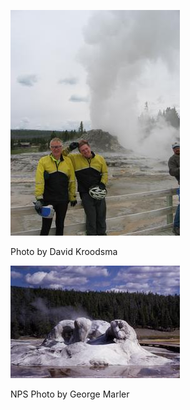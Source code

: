 ![grotto-dk](../images/grotto-dk.jpg)

 Photo by David Kroodsma

![Grotto Geyser](../images/GrottoGeyser.jpg)

NPS Photo by George Marler
